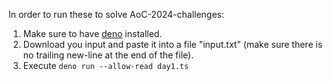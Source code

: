 In order to run these to solve AoC-2024-challenges:

1. Make sure to have [deno](https://deno.com/) installed.
1. Download you input and paste it into a file "input.txt" (make sure there is no trailing new-line at the end of the file).
2. Execute `deno run --allow-read day1.ts`
